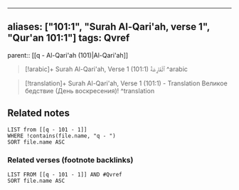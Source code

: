 
---
aliases: ["101:1", "Surah Al-Qari'ah, verse 1", "Qur'an 101:1"]
tags: Qvref
---

parent:: [[q - Al-Qari'ah (101)|Al-Qari'ah]]

> [!arabic]+ Surah Al-Qari'ah, Verse 1 (101:1)
> <span class="quran-arabic"> ٱلْقَارِعَةُ</span>
^arabic

> [!translation]+ Surah Al-Qari'ah, Verse 1 (101:1) - Translation
> Великое бедствие (День воскресения)!
^translation



## Related notes
```dataview
LIST from [[q - 101 - 1]]
WHERE !contains(file.name, "q - ")
SORT file.name ASC
```

### Related verses (footnote backlinks)
```dataview
LIST FROM [[q - 101 - 1]] AND #Qvref
SORT file.name ASC
```


